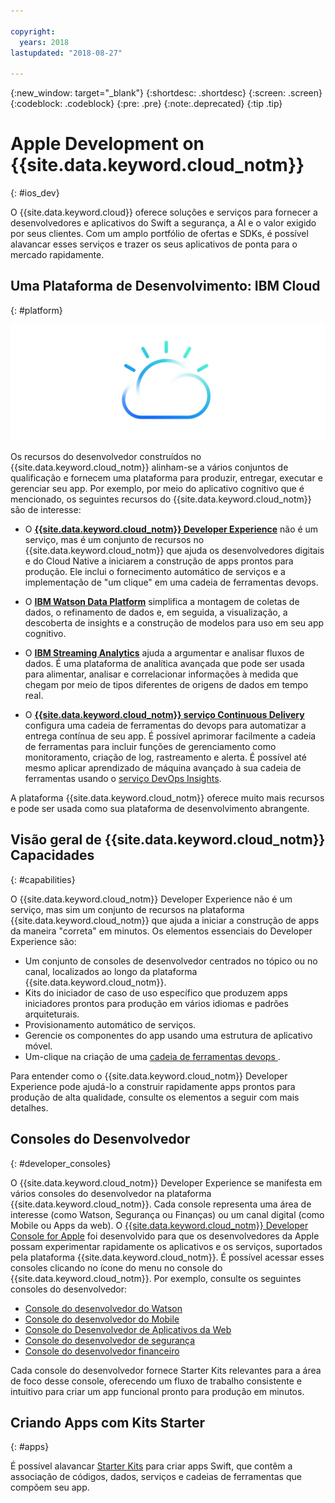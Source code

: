 ```yaml
---

copyright:
  years: 2018
lastupdated: "2018-08-27"

---
```

{:new_window: target="_blank"}
{:shortdesc: .shortdesc}
{:screen: .screen}
{:codeblock: .codeblock}
{:pre: .pre}
{:note:.deprecated}
{:tip .tip}

# Apple Development on  {{site.data.keyword.cloud_notm}}
{: #ios_dev}

O {{site.data.keyword.cloud}} oferece soluções e serviços para fornecer a desenvolvedores e aplicativos do Swift a segurança, a AI e o valor exigido por seus clientes. Com um amplo portfólio de ofertas e SDKs, é possível alavancar esses serviços e trazer os seus aplicativos de ponta para o mercado rapidamente.

## Uma Plataforma de Desenvolvimento: IBM Cloud
{: #platform}

 ![Developer types](images/IBM_Cloud_icon.png "IBM Cloud")

Os recursos do desenvolvedor construídos no {{site.data.keyword.cloud_notm}} alinham-se a vários conjuntos de qualificação e fornecem uma plataforma para produzir, entregar, executar e gerenciar seu app. Por exemplo, por meio do aplicativo cognitivo que é mencionado, os seguintes recursos do {{site.data.keyword.cloud_notm}} são de interesse:

* O [**{{site.data.keyword.cloud_notm}} Developer Experience**](https://console.bluemix.net/docs/overview/dev-journey.html#dev-journey) não é um serviço, mas é um conjunto de recursos no {{site.data.keyword.cloud_notm}} que ajuda os desenvolvedores digitais e do Cloud Native a iniciarem a construção de apps prontos para produção. Ele inclui o fornecimento automático de serviços e a implementação de "um clique" em uma cadeia de ferramentas devops.

* O [**IBM Watson Data Platform**](https://dataplatform.ibm.com) simplifica a montagem de coletas de dados, o refinamento de dados e, em seguida, a visualização, a descoberta de insights e a construção de modelos para uso em seu app cognitivo.

* O [**IBM Streaming Analytics**](../services/StreamingAnalytics/index.html#gettingstarted) ajuda a argumentar e analisar fluxos de dados. É uma plataforma de analítica avançada que pode ser usada para alimentar, analisar e correlacionar informações à medida que chegam por meio de tipos diferentes de origens de dados em tempo real.

* O [**{{site.data.keyword.cloud_notm}} serviço Continuous Delivery**](../services/ContinuousDelivery/index.html#cd_getting_started) configura uma cadeia de ferramentas do devops para automatizar a entrega contínua de seu app. É possível aprimorar facilmente a cadeia de ferramentas para incluir funções de gerenciamento como monitoramento, criação de log, rastreamento e alerta. É possível até mesmo aplicar aprendizado de máquina avançado à sua cadeia de ferramentas usando o [serviço DevOps Insights](../services/DevOpsInsights/index.html#gettingstarted).

A plataforma {{site.data.keyword.cloud_notm}} oferece muito mais recursos e pode ser usada como sua plataforma de desenvolvimento abrangente.

## Visão geral de  {{site.data.keyword.cloud_notm}}  Capacidades
{: #capabilities}

O {{site.data.keyword.cloud_notm}} Developer Experience não é um serviço, mas sim um conjunto de recursos na plataforma {{site.data.keyword.cloud_notm}} que ajuda a iniciar a construção de apps da maneira "correta" em minutos. Os elementos essenciais do Developer Experience são:

* Um conjunto de consoles de desenvolvedor centrados no tópico ou no canal, localizados ao longo da plataforma {{site.data.keyword.cloud_notm}}.
* Kits do iniciador de caso de uso específico que produzem apps iniciadores prontos para produção em vários idiomas e padrões arquiteturais.
* Provisionamento automático de serviços.
* Gerencie os componentes do app usando uma estrutura de aplicativo móvel.
* Um-clique na criação de uma  [ cadeia de ferramentas devops ](../services/ContinuousDelivery/index.html#cd_getting_started).

Para entender como o {{site.data.keyword.cloud_notm}} Developer Experience pode ajudá-lo a construir rapidamente apps prontos para produção de alta qualidade, consulte os elementos a seguir com mais detalhes.

## Consoles do Desenvolvedor
{: #developer_consoles}

O {{site.data.keyword.cloud_notm}} Developer Experience se manifesta em vários consoles do desenvolvedor na plataforma {{site.data.keyword.cloud_notm}}. Cada console representa uma área de interesse (como Watson, Segurança ou Finanças) ou um canal digital (como Mobile ou Apps da web). O [{{site.data.keyword.cloud_notm}} Developer Console for Apple](https://console.bluemix.net/developer/appledevelopment/dashboard) foi desenvolvido para que os desenvolvedores da Apple possam experimentar rapidamente os aplicativos e os serviços, suportados pela plataforma {{site.data.keyword.cloud_notm}}. É possível acessar esses consoles clicando no ícone do menu no console do {{site.data.keyword.cloud_notm}}. Por exemplo, consulte os seguintes consoles do desenvolvedor:

* [ Console do desenvolvedor do Watson ](https://console.bluemix.net/developer/watson/dashboard)
* [ Console do desenvolvedor do Mobile ](https://console.bluemix.net/developer/mobile/dashboard)
* [ Console do Desenvolvedor de Aplicativos da Web ](https://console.bluemix.net/developer/appservice/dashboard)
* [ Console do desenvolvedor de segurança ](https://console.bluemix.net/developer/security/dashboard)
* [ Console do desenvolvedor financeiro ](https://console.bluemix.net/developer/finance/dashboard)

<!--Cloud native development is the process of developing apps that are optimized to leverage capabilities engendered from running on the cloud.  Flexibility, portability, scaling, rapid development, continuous delivery, and a close coupling development and operations ("devops) are characteristics of cloud applications. The {{site.data.keyword.cloud}} Developer Experience quickly gets you started building cloud native applications that are ready for team development and bound for production use.-->


<!--![Overview of elements of the {{site.data.keyword.cloud_notm}} Developer Experience](images/elements_of_devex.png "Overview of elements of the {{site.data.keyword.cloud_notm}} Developer Experience") <br> *Overview of elements of the {{site.data.keyword.cloud_notm}} Developer Experience*-->

Cada console do desenvolvedor fornece Starter Kits relevantes para a área de foco desse console, oferecendo um fluxo de trabalho consistente e intuitivo para criar um app funcional pronto para produção em minutos.

## Criando Apps com Kits Starter
{: #apps}

É possível alavancar [Starter Kits](starter_kit/starter_kits.html) para criar apps Swift, que contêm a associação de códigos, dados, serviços e cadeias de ferramentas que compõem seu app.
